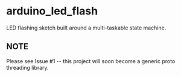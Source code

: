 # arduino_led_flash
LED flashing sketch built around a multi-taskable state machine.

NOTE
----
Please see Issue #1 -- this project will soon become a generic proto threading library.
